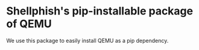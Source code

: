 # Shellphish's pip-installable package of QEMU

We use this package to easily install QEMU as a pip dependency.
